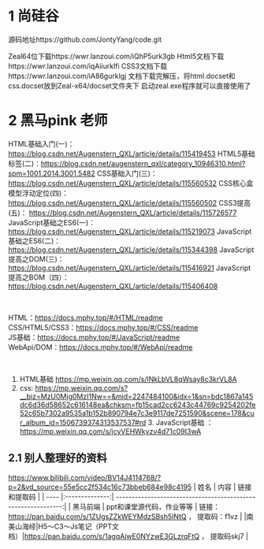 # 1 尚硅谷

源码地址https://github.com/JontyYang/code.git

Zeal64位下载https://wwr.lanzoui.com/iQhP5urk3gb
Html5文档下载https://wwr.lanzoui.com/iqAiiurklfi
CSS3文档下载https://wwr.lanzoui.com/iA86gurklgj
文档下载完解压，将html.docset和css.docset放到Zeal-x64/docset文件夹下
启动zeal.exe程序就可以直接使用了

# 2 黑马pink 老师

HTML基础入门(一)：https://blog.csdn.net/Augenstern_QXL/article/details/115419453
HTML5基础标签(二)：https://blog.csdn.net/augenstern_qxl/category_10946310.html?spm=1001.2014.3001.5482
CSS基础入门(三)：https://blog.csdn.net/Augenstern_QXL/article/details/115560532
CSS核心盒模型浮动定位(四)：https://blog.csdn.net/Augenstern_QXL/article/details/115560502
CSS3提高(五)：
https://blog.csdn.net/Augenstern_QXL/article/details/115726577
JavaScript基础之ES6(一)：
https://blog.csdn.net/Augenstern_QXL/article/details/115219073
JavaScript基础之ES6(二)：
https://blog.csdn.net/Augenstern_QXL/article/details/115344398
JavaScript提高之DOM(三)：
https://blog.csdn.net/Augenstern_QXL/article/details/115416921
JavaScript提高之BOM（四）：
https://blog.csdn.net/Augenstern_QXL/article/details/115406408

&nbsp;

HTML：https://docs.mphy.top/#/HTML/readme  
CSS/HTML5/CSS3：https://docs.mphy.top/#/CSS/readme  
JS基础：https://docs.mphy.top/#/JavaScript/readme  
WebApi/DOM：https://docs.mphy.top/#/WebApi/readme

&nbsp;

1. HTML基础 https://mp.weixin.qq.com/s/lNkLbVL8qWsay8c3krVL8A
2. css: https://mp.weixin.qq.com/s?__biz=MzU0Mjg0MzI1Nw==&mid=2247484100&idx=1&sn=bdc1867a145dc6d36d58652c616148ea&chksm=fb15cad2cc6243c44769c9254202fe52c65b7302a9535a1b152b890794e7c3e9117de7251590&scene=178&cur_album_id=1506739374313537537#rd
   3. JavaScript基础 ：https://mp.weixin.qq.com/s/jcyVEHWkyzv4d71c09I3wA

## 2.1 别人整理好的资料

https://www.bilibili.com/video/BV14J4114768/?p=2&vd_source=55e5cc2f534c16c73bbeb684e98c4195
| 姓名   | 内容             | 链接和提取码                                                        |
| ---- |:--------------:| -------------------------------------------------------------:|
| 黑马前端 | ppt和课堂源代码，作业等等 | 链接：https://pan.baidu.com/s/1ZUgsZZkWEYMdzSBsh5lNtQ ， 提取码：f1vz |
|南美山海经|H5～C3～Js笔记（PPT文档）|https://pan.baidu.com/s/1agqAjwE0NYzwE3GLzrqFtQ ， 提取码skj7 |
